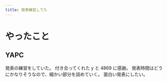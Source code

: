 ```yaml
---
title: 発表練習してた
---
```


# やったこと

## YAPC

発表の練習をしていた。
付き合ってくれた y と 4869 に感謝。
発表時間はどうにかなりそうなので、細かい部分を詰めていく。
面白い発表にしたい。
